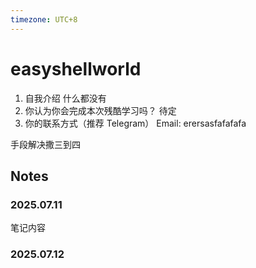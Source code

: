 ```yaml
---
timezone: UTC+8
---
```


# easyshellworld

1. 自我介绍
   什么都没有
2. 你认为你会完成本次残酷学习吗？
   待定
3. 你的联系方式（推荐 Telegram）
   Email: erersasfafafafa
  
手段解决撒三到四
## Notes

### 2025.07.11

笔记内容

### 2025.07.12

